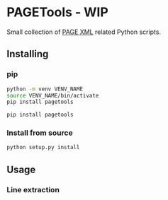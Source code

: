 # PAGETools - WIP
Small collection of [PAGE XML](https://github.com/PRImA-Research-Lab/PAGE-XML) related Python scripts.

## Installing
### pip
```bash
python -m venv VENV_NAME
source VENV_NAME/bin/activate
pip install pagetools
```

```bash
pip install pagetools
```

### Install from source
```bash
python setup.py install
```

## Usage

### Line extraction
```bash

```

